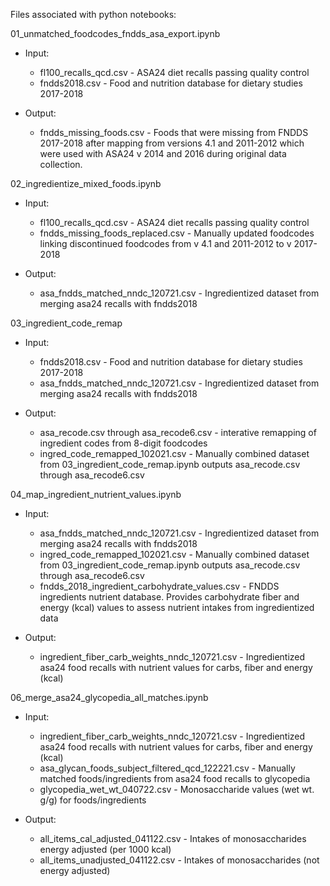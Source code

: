 Files associated with python notebooks:

01_unmatched_foodcodes_fndds_asa_export.ipynb

  * Input:
	
    * fl100_recalls_qcd.csv - ASA24 diet recalls passing quality control
    * fndds2018.csv - Food and nutrition database for dietary studies 2017-2018
		
  * Output:
	
    * fndds_missing_foods.csv - Foods that were missing from FNDDS 2017-2018 after mapping from versions 4.1 and 2011-2012 which were used with ASA24 v 2014 and 2016 during original data collection.

02_ingredientize_mixed_foods.ipynb

  * Input:
	
    * fl100_recalls_qcd.csv - ASA24 diet recalls passing quality control
    * fndds_missing_foods_replaced.csv - Manually updated foodcodes linking discontinued foodcodes from v 4.1 and 2011-2012 to v 2017-2018
		
  * Output:
	
    * asa_fndds_matched_nndc_120721.csv - Ingredientized dataset from merging asa24 recalls with fndds2018
  
03_ingredient_code_remap

  * Input:
	
    * fndds2018.csv - Food and nutrition database for dietary studies 2017-2018
    * asa_fndds_matched_nndc_120721.csv - Ingredientized dataset from merging asa24 recalls with fndds2018
    
  * Output:
	
    * asa_recode.csv through asa_recode6.csv - interative remapping of ingredient codes from 8-digit foodcodes
    * ingred_code_remapped_102021.csv - Manually combined dataset from 03_ingredient_code_remap.ipynb outputs asa_recode.csv through asa_recode6.csv
    
04_map_ingredient_nutrient_values.ipynb

  * Input:
	
    * asa_fndds_matched_nndc_120721.csv -  Ingredientized dataset from merging asa24 recalls with fndds2018
    * ingred_code_remapped_102021.csv - Manually combined dataset from 03_ingredient_code_remap.ipynb outputs asa_recode.csv through asa_recode6.csv
    * fndds_2018_ingredient_carbohydrate_values.csv - FNDDS ingredients nutrient database. Provides carbohydrate fiber and energy (kcal) values to assess nutrient intakes from ingredientized data
		
  * Output:
	
    * ingredient_fiber_carb_weights_nndc_120721.csv - Ingredientized asa24 food recalls with nutrient values for carbs, fiber and energy (kcal)
    
06_merge_asa24_glycopedia_all_matches.ipynb

  * Input:
	
    * ingredient_fiber_carb_weights_nndc_120721.csv - Ingredientized asa24 food recalls with nutrient values for carbs, fiber and energy (kcal)
    * asa_glycan_foods_subject_filtered_qcd_122221.csv - Manually matched foods/ingredients from asa24 food recalls to glycopedia
    * glycopedia_wet_wt_040722.csv - Monosaccharide values (wet wt. g/g) for foods/ingredients
		
  * Output:
	
    * all_items_cal_adjusted_041122.csv - Intakes of monosaccharides energy adjusted (per 1000 kcal)
    * all_items_unadjusted_041122.csv - Intakes of monosaccharides (not energy adjusted)
    
